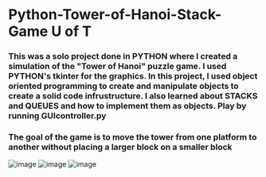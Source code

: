 # Python-Tower-of-Hanoi-Stack-Game U of T
### This was a solo project done in PYTHON where I created a simulation of the "Tower of Hanoi" puzzle game. I used PYTHON's tkinter for the graphics. In this project, I used object oriented programming to create and manipulate objects to create a solid code infrustructure. I also learned about STACKS and QUEUES and how to implement them as objects. Play by running GUIcontroller.py ###
### The goal of the game is to move the tower from one platform to another without placing a larger block on a smaller block ###
![image](https://user-images.githubusercontent.com/40246928/191348271-0cef44e2-fc5a-4f68-876c-ae4f47c7a349.png)
![image](https://user-images.githubusercontent.com/40246928/191348301-956f8d6a-94ce-4ea6-8349-19ec63bd99eb.png)
![image](https://user-images.githubusercontent.com/40246928/191348379-85f127df-f2cb-4b31-be6c-4158711f5832.png)
